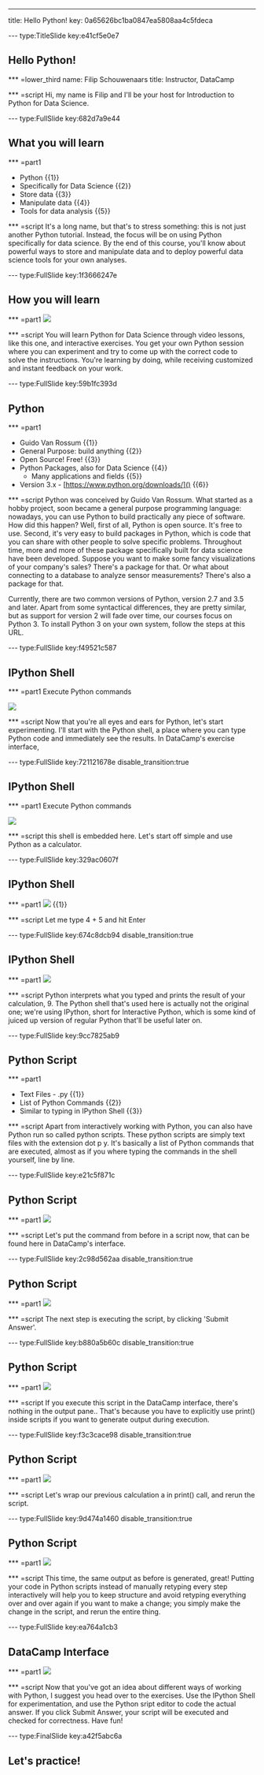 ---
title: Hello Python!
key: 0a65626bc1ba0847ea5808aa4c5fdeca


--- type:TitleSlide key:e41cf5e0e7
## Hello Python!


*** =lower_third
name: Filip Schouwenaars
title: Instructor, DataCamp

*** =script
Hi, my name is Filip and I'll be your host for Introduction to Python for Data Science. 


--- type:FullSlide key:682d7a9e44
## What you will learn

*** =part1
- Python {{1}}
- Specifically for Data Science {{2}}
- Store data {{3}}
- Manipulate data {{4}}
- Tools for data analysis {{5}}

*** =script
 It's a long name, but that's to stress something: this is not just another Python tutorial. Instead, the focus will be on using Python specifically for data science. By the end of this course, you'll know about powerful ways to store and manipulate data and to deploy powerful data science tools for your own analyses.


--- type:FullSlide key:1f3666247e
## How you will learn

*** =part1
![](https://s3.amazonaws.com/assets.datacamp.com/production/course_4550/datasets/interface.png)

*** =script
You will learn Python for Data Science through video lessons, like this one, and interactive exercises. You get your own Python session where you can experiment and try to come up with the correct code to solve the instructions. You're learning by doing, while receiving customized and instant feedback on your work.


--- type:FullSlide key:59b1fc393d
## Python

*** =part1
- Guido Van Rossum {{1}}
- General Purpose: build anything {{2}}
- Open Source! Free! {{3}}
- Python Packages, also for Data Science {{4}}
    - Many applications and fields {{5}}
- Version 3.x - [https://www.python.org/downloads/]() {{6}}

*** =script
Python was conceived by Guido Van Rossum. What started as a hobby project, soon became a general purpose programming language: nowadays, you can use Python to build practically any piece of software. How did this happen? Well, first of all, Python is open source. It's free to use. Second, it's very easy to build packages in Python, which is code that you can share with other people to solve specific problems. Throughout time, more and more of these package specifically built for data science have been developed. Suppose you want to make some fancy visualizations of your company's sales? There's a package for that. Or what about connecting to a database to analyze sensor measurements? There's also a package for that.

Currently, there are two common versions of Python, version 2.7 and 3.5 and later. Apart from some syntactical differences, they are pretty similar, but as support for version 2 will fade over time, our courses focus on Python 3. To install Python 3 on your own system, follow the steps at this URL.




--- type:FullSlide key:f49521c587
## IPython Shell

*** =part1
Execute Python commands

![](https://s3.amazonaws.com/assets.datacamp.com/production/course_4550/datasets/interface.png)

*** =script
Now that you're all eyes and ears for Python, let's start experimenting. I'll start with the Python shell, a place where you can type Python code and immediately see the results. In DataCamp's exercise interface, 


--- type:FullSlide key:721121678e disable_transition:true
## IPython Shell

*** =part1
Execute Python commands 

![](https://s3.amazonaws.com/assets.datacamp.com/production/course_4550/datasets/shell_1.png)

*** =script
this shell is embedded here. Let's start off simple and use Python as a calculator.




--- type:FullSlide key:329ac0607f
## IPython Shell

*** =part1
![](https://s3.amazonaws.com/assets.datacamp.com/production/course_4550/datasets/shell_2.png) {{1}}

*** =script
Let me type 4 + 5 and hit Enter


--- type:FullSlide key:674c8dcb94 disable_transition:true
## IPython Shell

*** =part1
![](https://s3.amazonaws.com/assets.datacamp.com/production/course_4550/datasets/shell_3.png)

*** =script
Python interprets what you typed and prints the result of your calculation, 9. The Python shell that's used here is actually not the original one; we're using IPython, short for Interactive Python, which is some kind of juiced up version of regular Python that'll be useful later on.




--- type:FullSlide key:9cc7825ab9
## Python Script

*** =part1
- Text Files - .py {{1}}
- List of Python Commands {{2}}
- Similar to typing in IPython Shell {{3}}

*** =script
Apart from interactively working with Python, you can also have Python run so called python scripts. These python scripts are simply text files with the extension dot p y. It's basically a list of Python commands that are executed, almost as if you where typing the commands in the shell yourself, line by line. 


--- type:FullSlide key:e21c5f871c
## Python Script

*** =part1
![](https://s3.amazonaws.com/assets.datacamp.com/production/course_4550/datasets/script_1.png)

*** =script
Let's put the command from before in a script now, that can be found here in DataCamp's interface. 



--- type:FullSlide key:2c98d562aa disable_transition:true
## Python Script

*** =part1
![](https://s3.amazonaws.com/assets.datacamp.com/production/course_4550/datasets/script_2.png)

*** =script
The next step is executing the script, by clicking 'Submit Answer'.



--- type:FullSlide key:b880a5b60c disable_transition:true
## Python Script

*** =part1
![](https://s3.amazonaws.com/assets.datacamp.com/production/course_4550/datasets/script_3.png)

*** =script
If you execute this script in the DataCamp interface, there's nothing in the output pane.. That's because you have to explicitly use print() inside scripts if you want to generate output during execution.


--- type:FullSlide key:f3c3cace98 disable_transition:true
## Python Script

*** =part1
![](https://s3.amazonaws.com/assets.datacamp.com/production/course_4550/datasets/script_4.png)

*** =script
Let's wrap our previous calculation a in print() call, and rerun the script.


--- type:FullSlide key:9d474a1460 disable_transition:true
## Python Script

*** =part1
![](https://s3.amazonaws.com/assets.datacamp.com/production/course_4550/datasets/script_5.png)

*** =script
 This time, the same output as before is generated, great!
 Putting your code in Python scripts instead of manually retyping every step interactively will help you to keep structure and avoid retyping everything over and over again if you want to make a change; you simply make the change in the script, and rerun the entire thing.
 


--- type:FullSlide key:ea764a1cb3
## DataCamp Interface

*** =part1
![](https://s3.amazonaws.com/assets.datacamp.com/production/course_4550/datasets/interface_1.png)

*** =script
Now that you've got an idea about different ways of working with Python, I suggest you head over to the exercises. Use the IPython Shell for experimentation, and use the Python sript editor to code the actual answer. If you click Submit Answer, your script will be executed and checked for correctness. Have fun!




--- type:FinalSlide key:a42f5abc6a
## Let's practice!

